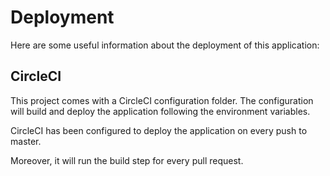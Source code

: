 # Deployment

Here are some useful information about the deployment of this application:

## CircleCI

This project comes with a CircleCI configuration folder.
The configuration will build and deploy the application following the environment variables.

CircleCI has been configured to deploy the application on every push to master.

Moreover, it will run the build step for every pull request.
